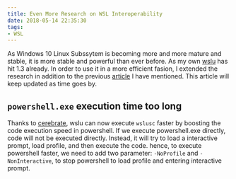 ```yaml
---
title: Even More Research on WSL Interoperability
date: 2018-05-14 22:35:30
tags:
- WSL
---
```


As Windows 10 Linux Subssytem is becoming more and more mature and stable, it is more stable and powerful than ever before. As my own [wslu](https://github.com/patrick330602/wslu) has hit 1.3 already. In order to use it in a more efficient fasion, I extended the research in addition to the previous [article]() I have mentioned. This article will keep updated as time goes by.
<!--more-->

## `powershell.exe` execution time too long

Thanks to [cerebrate](https://github.com/cererate), wslu can now execute `wslusc` faster by boosting the code execution speed in powershell. If we execute powershell.exe directly, code will not be executed directly. Instead, it will try to load a interactive prompt, load profile, and then execute the code. hence, to execute powershell faster, we need to add two parameter: `-NoProfile` and `-NonInteractive`, to stop powershell to load profile and entering interactive prompt.